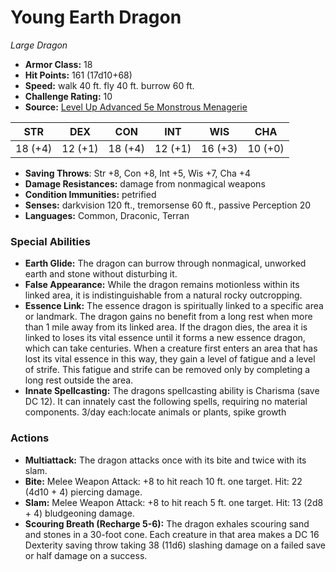 # Young Earth Dragon

*Large* *Dragon*

- **Armor Class:** 18
- **Hit Points:** 161 (17d10+68)
- **Speed:** walk 40 ft. fly 40 ft. burrow 60 ft.
- **Challenge Rating:** 10
- **Source:** [Level Up Advanced 5e Monstrous Menagerie](https://www.levelup5e.com)

| STR | DEX | CON | INT | WIS | CHA |
| --- | --- | --- | --- | --- | --- |
| 18 (+4) | 12 (+1) | 18 (+4) | 12 (+1) | 16 (+3) | 10 (+0) |

- **Saving Throws**: Str +8, Con +8, Int +5, Wis +7, Cha +4
- **Damage Resistances:** damage from nonmagical weapons
- **Condition Immunities:** petrified
- **Senses:** darkvision 120 ft., tremorsense 60 ft., passive Perception 20
- **Languages:** Common, Draconic, Terran
### Special Abilities
- **Earth Glide:** The dragon can burrow through nonmagical, unworked earth and stone without disturbing it.
- **False Appearance:** While the dragon remains motionless within its linked area, it is indistinguishable from a natural rocky outcropping.
- **Essence Link:** The essence dragon is spiritually linked to a specific area or landmark. The dragon gains no benefit from a long rest when more than 1 mile away from its linked area. If the dragon dies, the area it is linked to loses its vital essence until it forms a new essence dragon, which can take centuries. When a creature first enters an area that has lost its vital essence in this way, they gain a level of fatigue and a level of strife. This fatigue and strife can be removed only by completing a long rest outside the area.
- **Innate Spellcasting:** The dragons spellcasting ability is Charisma (save DC 12). It can innately cast the following spells, requiring no material components. 3/day each:locate animals or plants, spike growth
### Actions
- **Multiattack:** The dragon attacks once with its bite and twice with its slam.
- **Bite:** Melee Weapon Attack: +8 to hit  reach 10 ft.  one target. Hit: 22 (4d10 + 4) piercing damage.
- **Slam:** Melee Weapon Attack: +8 to hit  reach 5 ft.  one target. Hit: 13 (2d8 + 4) bludgeoning damage.
- **Scouring Breath (Recharge 5-6):** The dragon exhales scouring sand and stones in a 30-foot cone. Each creature in that area makes a DC 16 Dexterity saving throw  taking 38 (11d6) slashing damage on a failed save or half damage on a success.
